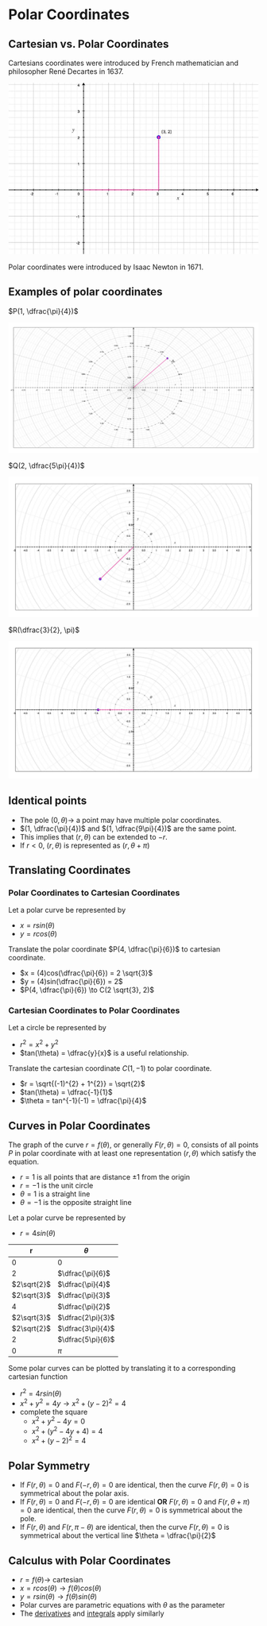 # Polar Coordinates
## Cartesian vs. Polar Coordinates

Cartesians coordinates were introduced by French mathematician and philosopher René Decartes in 1637.

![Cartesian coordinates](./figures/cartesian.jpg)

Polar coordinates were introduced by Isaac Newton in 1671.

## Examples of polar coordinates

$P(1, \dfrac{\pi}{4})$

![P on polar plane](./figures/polar-p.jpg)

$Q(2, \dfrac{5\pi}{4})$

![Q on polar plane](./figures/polar-q.jpg)

$R(\dfrac{3}{2}, \pi)$

![R on polar plane](./figures/polar-r.jpg)

## Identical points

- The pole $(0, \theta) \to$ a point may have multiple polar coordinates.
- $(1, \dfrac{\pi}{4})$ and $(1, \dfrac{9\pi}{4})$ are the same point.
- This implies that $(r, \theta)$ can be extended to $-r$.
- If $r < 0$, $(r, \theta)$ is represented as $(r, \theta + \pi)$

## Translating Coordinates

### Polar Coordinates to Cartesian Coordinates

Let a polar curve be represented by

- $x = rsin(\theta)$
- $y = rcos(\theta)$

Translate the polar coordinate $P(4, \dfrac{\pi}{6})$ to cartesian coordinate.

- $x = (4)cos(\dfrac{\pi}{6}) = 2 \sqrt{3}$
- $y = (4)sin(\dfrac{\pi}{6}) = 2$
- $P(4, \dfrac{\pi}{6}) \to C(2 \sqrt{3}, 2)$

### Cartesian Coordinates to Polar Coordinates

Let a circle be represented by

- $r^{2} = x^{2} + y^{2}$
- $tan(\theta) = \dfrac{y}{x}$ is a useful relationship.

Translate the cartesian coordinate $C(1, -1)$ to polar coordinate.

- $r = \sqrt{(-1)^{2} + 1^{2}} = \sqrt{2}$
- $tan(\theta) = \dfrac{-1}{1}$
- $\theta = tan^{-1}(-1) = \dfrac{\pi}{4}$

## Curves in Polar Coordinates

The graph of the curve $r = f(\theta)$, or generally $F(r, \theta) = 0$, consists of all points $P$ in polar coordinate with at least one representation $(r, \theta)$ which satisfy the equation.

- $r = 1$ is all points that are distance $\pm 1$ from the origin
- $r = -1$ is the unit circle
- $\theta = 1$ is a straight line
- $\theta = -1$ is the opposite straight line

Let a polar curve be represented by

- $r = 4sin(\theta)$

| r | $\theta$ |
|---|---|
| 0 | 0 |
| 2 | $\dfrac{\pi}{6}$ |
| $2\sqrt{2}$ | $\dfrac{\pi}{4}$ |
| $2\sqrt{3}$ | $\dfrac{\pi}{3}$ |
| 4 | $\dfrac{\pi}{2}$ |
| $2\sqrt{3}$ | $\dfrac{2\pi}{3}$ |
| $2\sqrt{2}$ | $\dfrac{3\pi}{4}$ |
| 2 | $\dfrac{5\pi}{6}$ |
| 0 | $\pi$ |

Some polar curves can be plotted by translating it to a corresponding cartesian function

- $r^{2} = 4rsin(\theta)$
- $x^{2} + y^{2} = 4y \to x^{2} + (y - 2)^{2} = 4$
- complete the square
	- $x^{2} + y^{2} - 4y = 0$
	- $x^{2} + (y^{2} - 4y + 4) = 4$
	- $x^{2} + (y - 2)^{2} = 4$

## Polar Symmetry

- If $F(r, \theta) = 0$ and $F(-r, \theta) = 0$ are identical, then the curve $F(r, \theta) = 0$ is symmetrical about the polar axis.
- If $F(r, \theta) = 0$ and $F(-r, \theta) = 0$ are identical **OR** $F(r, \theta) = 0$ and $F(r, \theta + \pi) = 0$ are identical, then the curve $F(r, \theta) = 0$ is symmetrical about the pole.
- If $F(r, \theta)$ and $F(r, \pi - \theta)$ are identical, then the curve $F(r, \theta) = 0$ is symmetrical about the vertical line $\theta = \dfrac{\pi}{2}$

## Calculus with Polar Coordinates

- $r = f(\theta) \to$ cartesian
- $x = rcos(\theta) \to f(\theta)cos(\theta)$
- $y = rsin(\theta) \to f(\theta)sin(\theta)$
- Polar curves are parametric equations with $\theta$ as the parameter
- The [derivatives](../week1/calculus-with-parametric-curves.md#Derivatives) and [integrals](../week1/calculus-with-parametric-curves.md#Integrals) apply similarly


